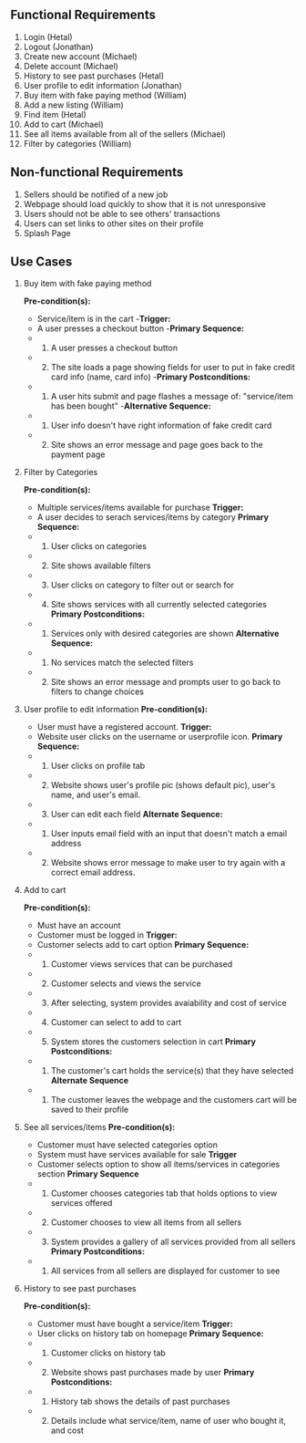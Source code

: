 ## Functional Requirements
1. Login (Hetal)
2. Logout (Jonathan)
3. Create new account (Michael)
4. Delete account (Michael)
5. History to see past purchases (Hetal)
6. User profile to edit information (Jonathan)
7. Buy item with fake paying method (William)
8. Add a new listing (William)
9. Find item (Hetal)
10. Add to cart (Michael)
11. See all items available from all of the sellers (Michael)
12. Filter by categories (William)

## Non-functional Requirements
1. Sellers should be notified of a new job
2. Webpage should load quickly to show that it is not unresponsive
3. Users should not be able to see others' transactions
4. Users can set links to other sites on their profile
5. Splash Page

## Use Cases
1. Buy item with fake paying method

   **Pre-condition(s):**
   - Service/item is in the cart
        -**Trigger:**
   - A user presses a checkout button
        -**Primary Sequence:**
   - 1. A user presses a checkout button
   - 2. The site loads a page showing fields for user to put in fake credit card info (name, card info)
        -**Primary Postconditions:**
   - 1. A user hits submit and page flashes a message of: "service/item has been bought"
        -**Alternative Sequence:**
   - 1. User info doesn't have right information of fake credit card
   - 2. Site shows an error message and page goes back to the payment page

2. Filter by Categories

   **Pre-condition(s):**
   - Multiple services/items available for purchase
   **Trigger:**
   - A user decides to serach services/items by category
   **Primary Sequence:**
   - 1. User clicks on categories
   - 2. Site shows available filters
   - 3. User clicks on category to filter out or search for
   - 4. Site shows services with all currently selected categories
   **Primary Postconditions:**
   - 1. Services only with desired categories are shown
   **Alternative Sequence:**
   - 1. No services match the selected filters
   - 2. Site shows an error message and prompts user to go back to filters to change choices

3. User profile to edit information
   **Pre-condition(s):**
   - User must have a registered account.
   **Trigger:**
   - Website user clicks on the username or userprofile icon.
   **Primary Sequence:**
   - 1. User clicks on profile tab
   - 2. Website shows user's profile pic (shows default pic), user's name, and user's email.
   - 3. User can edit each field
   **Alternate Sequence:**
   - 1. User inputs email field with an input that doesn't match a email address
   - 2. Website shows error message to make user to try again with a correct email address.

4. Add to cart

   **Pre-condition(s):**
   - Must have an account
   - Customer must be logged in
   **Trigger:**
   - Customer selects add to cart option
   **Primary Sequence:**
   - 1. Customer views services that can be purchased
   - 2. Customer selects and views the service
   - 3. After selecting, system provides avaiability and cost of service
   - 4. Customer can select to add to cart
   - 5. System stores the customers selection in cart
   **Primary Postconditions:**
   - 1. The customer's cart holds the service(s) that they have selected
   **Alternate Sequence**
   - 1. The customer leaves the webpage and the customers cart will be saved to their profile

5. See all services/items
   **Pre-condition(s):**
   - Customer must have selected categories option
   - System must have services available for sale
   **Trigger**
   - Customer selects option to show all items/services in categories section
   **Primary Sequence**
   - 1. Customer chooses categories tab that holds options to view services offered
   - 2. Customer chooses to view all items from all sellers
   - 3. System provides a gallery of all services provided from all sellers
   **Primary Postconditions:**
   - 1. All services from all sellers are displayed for customer to see

6. History to see past purchases

   **Pre-condition(s):**
   - Customer must have bought a service/item
   **Trigger:**
   - User clicks on history tab on homepage
   **Primary Sequence:**
   - 1. Customer clicks on history tab
   - 2. Website shows past purchases made by user
   **Primary Postconditions:**
   - 1. History tab shows the details of past purchases
   - 2. Details include what service/item, name of user who bought it, and cost
